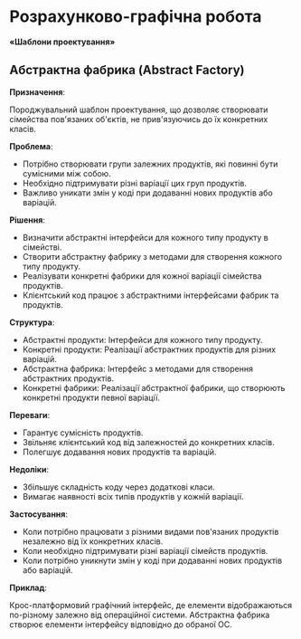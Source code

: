 # Розрахунково-графічна робота
**«Шаблони проектування»**

## Абстрактна фабрика (Abstract Factory)

**Призначення**:

Породжувальний шаблон проектування, що дозволяє створювати сімейства пов'язаних об'єктів, не прив'язуючись до їх конкретних класів.

**Проблема**:

 * Потрібно створювати групи залежних продуктів, які повинні бути сумісними між собою.
 * Необхідно підтримувати різні варіації цих груп продуктів.
 * Важливо уникати змін у коді при додаванні нових продуктів або варіацій.

**Рішення**:

 * Визначити абстрактні інтерфейси для кожного типу продукту в сімействі.
 * Створити абстрактну фабрику з методами для створення кожного типу продукту.
 * Реалізувати конкретні фабрики для кожної варіації сімейства продуктів.
 * Клієнтський код працює з абстрактними інтерфейсами фабрик та продуктів.

**Структура**:

 * Абстрактні продукти: Інтерфейси для кожного типу продукту.
 * Конкретні продукти: Реалізації абстрактних продуктів для різних варіацій.
 * Абстрактна фабрика: Інтерфейс з методами для створення абстрактних продуктів.
 * Конкретні фабрики: Реалізації абстрактної фабрики, що створюють конкретні продукти певної варіації.

**Переваги**:

 * Гарантує сумісність продуктів.
 * Звільняє клієнтський код від залежностей до конкретних класів.
 * Полегшує додавання нових продуктів та варіацій.

**Недоліки**:

 * Збільшує складність коду через додаткові класи.
 * Вимагає наявності всіх типів продуктів у кожній варіації.

**Застосування**:

 * Коли потрібно працювати з різними видами пов'язаних продуктів незалежно від їх конкретних класів.
 * Коли необхідно підтримувати різні варіації сімейств продуктів.
 * Коли потрібно уникнути змін у коді при додаванні нових продуктів або варіацій.

**Приклад**:

Крос-платформовий графічний інтерфейс, де елементи відображаються по-різному залежно від операційної системи. Абстрактна фабрика створює елементи інтерфейсу відповідно до обраної ОС.